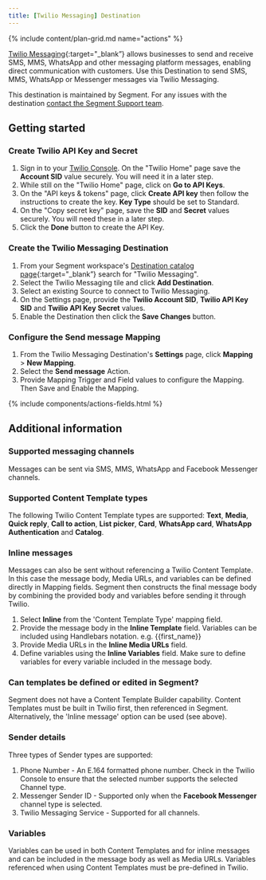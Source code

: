 ```yaml
---
title: [Twilio Messaging] Destination
---
```


{% include content/plan-grid.md name="actions" %}

[Twilio Messaging](https://www.twilio.com/en-us/messaging/?utm_source=segmentio&utm_medium=docs&utm_campaign=partners){:target="_blank”} allows businesses to send and receive SMS, MMS, WhatsApp and other messaging platform messages, enabling direct communication with customers. Use this Destination to send SMS, MMS, WhatsApp or Messenger messages via Twilio Messaging.  

This destination is maintained by Segment. For any issues with the destination [contact the Segment Support team](mailto:friends@segment.com).

## Getting started

### Create Twilio API Key and Secret

1. Sign in to your [Twilio Console](https://console.twilio.com/). On the "Twilio Home" page save the **Account SID** value securely. You will need it in a later step. 
2. While still on the "Twilio Home" page, click on **Go to API Keys**.
3. On the "API keys & tokens" page, click **Create API key** then follow the instructions to create the key. **Key Type** should be set to Standard.
4. On the "Copy secret key" page, save the **SID** and **Secret** values securely. You will need these in a later step. 
5. Click the **Done** button to create the API Key. 

### Create the Twilio Messaging Destination 

1. From your Segment workspace's [Destination catalog page](https://app.segment.com/goto-my-workspace/destinations/catalog){:target="_blank”} search for "Twilio Messaging".
2. Select the Twilio Messaging tile and click **Add Destination**.
3. Select an existing Source to connect to Twilio Messaging.
4. On the Settings page, provide the **Twilio Account SID**, **Twilio API Key SID** and **Twilio API Key Secret** values.
5. Enable the Destination then click the **Save Changes** button. 

### Configure the Send message Mapping

1. From the Twilio Messaging Destination's **Settings** page, click **Mapping** > **New Mapping**.  
2. Select the **Send message** Action. 
3. Provide Mapping Trigger and Field values to configure the Mapping. Then Save and Enable the Mapping. 

{% include components/actions-fields.html %}

## Additional information

### Supported messaging channels
Messages can be sent via SMS, MMS, WhatsApp and Facebook Messenger channels. 

### Supported Content Template types
The following Twilio Content Template types are supported: **Text**, **Media**, **Quick reply**, **Call to action**, **List picker**, **Card**, **WhatsApp card**, **WhatsApp Authentication** and **Catalog**.

### Inline messages
Messages can also be sent without referencing a Twilio Content Template. In this case the message body, Media URLs, and variables can be defined directly in Mapping fields. Segment then constructs the final message body by combining the provided body and variables before sending it through Twilio.

1. Select **Inline** from the 'Content Template Type' mapping field. 
2. Provide the message body in the **Inline Template** field. Variables can be included using Handlebars notation. e.g. {{first_name}} 
3. Provide Media URLs in the **Inline Media URLs** field. 
4. Define variables using the **Inline Variables** field. Make sure to define variables for every variable included in the message body. 

### Can templates be defined or edited in Segment?
Segment does not have a Content Template Builder capability. Content Templates must be built in Twilio first, then referenced in Segment. Alternatively, the 'Inline message' option can be used (see above). 

### Sender details
Three types of Sender types are supported: 
1. Phone Number - An E.164 formatted phone number. Check in the Twilio Console to ensure that the selected number supports the selected Channel type. 
2. Messenger Sender ID - Supported only when the **Facebook Messenger** channel type is selected.
3. Twilio Messaging Service - Supported for all channels. 

### Variables
Variables can be used in both Content Templates and for inline messages and can be included in the message body as well as Media URLs. Variables referenced when using Content Templates must be pre-defined in Twilio.  